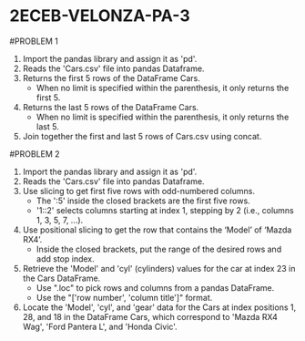 # 2ECEB-VELONZA-PA-3

#PROBLEM 1
1. Import the pandas library and assign it as 'pd'.
2. Reads the 'Cars.csv' file into pandas Dataframe.
3. Returns the first 5 rows of the DataFrame Cars.
   - When no limit is specified within the parenthesis, it only returns the first 5.
4. Returns the last 5 rows of the DataFrame Cars.
   - When no limit is specified within the parenthesis, it only returns the last 5.
5. Join together the first and last 5 rows of Cars.csv using concat.

#PROBLEM 2
1. Import the pandas library and assign it as 'pd'.
2. Reads the 'Cars.csv' file into pandas Dataframe.
3. Use slicing to get first five rows with odd-numbered columns.
   - The ':5' inside the closed brackets are the first five rows.
   - '1::2' selects columns starting at index 1, stepping by 2 (i.e., columns 1, 3, 5, 7, ...).
4. Use positional slicing to get the row that contains the ‘Model’ of ‘Mazda RX4’.
   - Inside the closed brackets, put the range of the desired rows and add stop index.
5. Retrieve the 'Model' and 'cyl' (cylinders) values for the car at index 23 in the Cars DataFrame.
   - Use ".loc" to pick rows and columns from a pandas DataFrame.
   - Use the "['row number', 'column title']" format.
6. Locate the 'Model', 'cyl', and 'gear' data for the Cars at index positions 1, 28, and 18 in the DataFrame Cars,
   which correspond to 'Mazda RX4 Wag', 'Ford Pantera L', and 'Honda Civic'.

